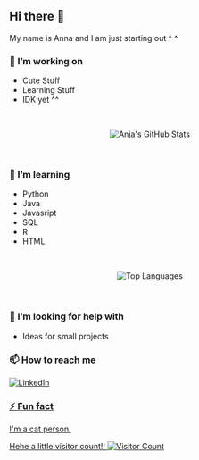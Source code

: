 ## Hi there 👋

My name is Anna and I am just starting out ^ ^ 


### 🔭 I’m working on

- Cute Stuff
- Learning Stuff
- IDK yet ^^

<br>

<div align="center">

![Anja's GitHub Stats](https://github-readme-stats.vercel.app/api?username=anjatheanja&show_icons=true&theme=transparent)


</div>

<br>

### 🌱 I’m learning

- Python
- Java
- Javasript 
- SQL
- R
- HTML
<br>

<div align="center">

![Top Languages](https://github-readme-stats.vercel.app/api/top-langs/?username=anjatheanja&layout=compact&theme=transparent)

</div>

<br>

### 🤔 I’m looking for help with

- Ideas for small projects

### 📫 How to reach me

<div display="flex">
  <a href="https://www.linkedin.com/in/anna-plavyuk-674448223">
    <img src="https://img.shields.io/badge/linkedin-%230077B5.svg?style=for-the-badge&logo=linkedin&logoColor=white" alt="LinkedIn"/>

</div>

### ⚡ Fun fact

I'm a cat person.


Hehe a little visitor count!!
![Visitor Count](https://komarev.com/ghpvc/?username=anjatheanja&color=blue)


